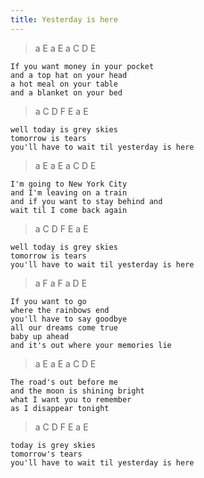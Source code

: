```yaml
---
title: Yesterday is here
---
```


> a E a E a C D E

```
If you want money in your pocket
and a top hat on your head
a hot meal on your table
and a blanket on your bed
```

> a C D F E a E

```
well today is grey skies
tomorrow is tears
you'll have to wait til yesterday is here
```

> a E a E a C D E

```
I'm going to New York City
and I'm leaving on a train
and if you want to stay behind and
wait til I come back again
```

> a C D F E a E

```
well today is grey skies
tomorrow is tears
you'll have to wait til yesterday is here
```

> a F a F a D E

```
If you want to go
where the rainbows end
you'll have to say goodbye
all our dreams come true
baby up ahead
and it's out where your memories lie
```

> a E a E a C D E

```
The road's out before me
and the moon is shining bright
what I want you to remember
as I disappear tonight
```

> a C D F E a E

```
today is grey skies
tomorrow's tears
you'll have to wait til yesterday is here
```
